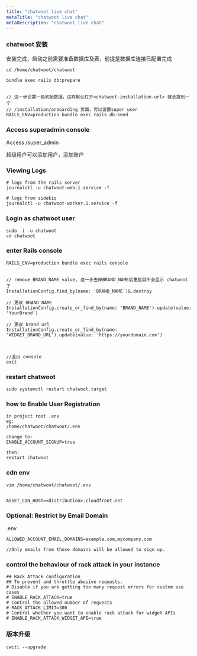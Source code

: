 ```yaml
---
title: "chatwoot live chat"
metaTitle: "chatwoot live chat"
metaDescription: "chatwoot live chat"
---
```




### chatwoot 安装

安装完成，启动之前需要准备数据库及表，前提是数据库连接已配置完成
```
cd /home/chatwoot/chatwoot

bundle exec rails db:prepare


// 这一步设置一些初始数据，这样默认打开<chatwoot-installation-url> 就会跳到一个
// /installation/onboarding 页面，可以设置super user
RAILS_ENV=production bundle exec rails db:seed
```

### Access superadmin console

Access <chatwoot-installation-url>/super_admin

超级用户可以添加用户，添加账户

### Viewing Logs
```
# logs from the rails server
journalctl -u chatwoot-web.1.service -f

# logs from sidekiq
journalctl -u chatwoot-worker.1.service -f
```


### Login as chatwoot user
```
sudo -i -u chatwoot
cd chatwoot
```

### enter Rails console
```
RAILS_ENV=production bundle exec rails console


// remove BRAND_NAME value, 这一步去掉BRAND_NAME后重启就不会显示 chatwoot 了
InstallationConfig.find_by(name: 'BRAND_NAME')&.destroy

// 更改 BRAND_NAME
InstallationConfig.create_or_find_by(name: 'BRAND_NAME').update(value: 'YourBrand')

// 更改 brand url
InstallationConfig.create_or_find_by(name: 'WIDGET_BRAND_URL').update(value: 'https://yourdomain.com')



//退出 console
exit
```

### restart chatwoot
```
sudo systemctl restart chatwoot.target
```


### how to Enable User Registration
```
in project root .env
eg:
/home/chatwoot/chatwoot/.env

change to:
ENABLE_ACCOUNT_SIGNUP=true

then:
restart chatwoot
```

### cdn env
```
vim /home/chatwoot/chatwoot/.env


ASSET_CDN_HOST=<distribution>.cloudfront.net
```

### Optional: Restrict by Email Domain
.env
```
ALLOWED_ACCOUNT_EMAIL_DOMAINS=example.com,mycompany.com

//Only emails from those domains will be allowed to sign up.
```

### control the behaviour of rack attack in your instance
```
## Rack Attack configuration
## To prevent and throttle abusive requests.
# Disable if you are getting too many request errors for custom use cases
# ENABLE_RACK_ATTACK=true
# Control the allowed number of requests
# RACK_ATTACK_LIMIT=300
# Control whether you want to enable rack attack for widget APIs
# ENABLE_RACK_ATTACK_WIDGET_API=true
```



### 版本升级
```
cwctl --upgrade
```
